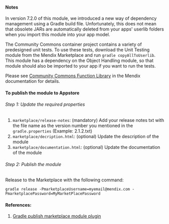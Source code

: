 #### Notes
In version 7.2.0 of this module, we introduced a new way of dependency management using a Gradle build file. Unfortunately, this does not mean that obsolete JARs are automatically deleted from your apps' userlib folders when you import this module into your app model.

The Community Commons container project contains a variety of predesigned unit tests. To use these tests, download the Unit Testing module from the Mendix Marketplace and run `gradle copyAllToUserlib`. This module has a dependency on the Object Handling module, so that module should also be imported to your app if you want to run the tests.

Please see [Community Commons Function Library](https://docs.mendix.com/appstore/modules/community-commons-function-library) in the Mendix documentation for details.

#### To publish the module to Appstore

###### Step 1: Update the required properties
1. `marketplace/release-notes`: (mandatory) Add your release notes txt with the file name as the version number you mentioned in the `gradle.properties` (Example: 2.1.2.txt)
2. `marketplace/decription.html`: (optional) Update the description of the module
3. `marketplace/documentation.html`: (optional) Update the documentation of the module

###### Step 2: Publish the module
Release to the Marketplace with the following command:
```
gradle release -PmarketplaceUsername=myemail@mendix.com -PmarketplacePassword=MyMarketPlacePassword
```

#### References:
1. [Gradle publish marketplace module plugin](https://gitlab.rnd.mendix.com/runtime/gradle-mx-publish-module-plugin) 

